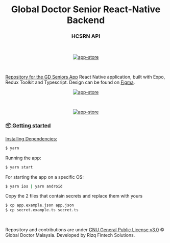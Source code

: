 <h1 align="center">Global Doctor Senior React-Native Backend</h1>
<h3 align="center">HCSRN API</h3>

<br />

<p align="center">
  <a href="https://rizq.us/v1/">
    <img alt="app-store" src="https://rizq.us/v1/img/hcsrnlogo.png" />
</p>

<br />

Repository for the [GD Seniors App](#) React Native application, built with Expo, Redux Toolkit and Typescript.
Design can be found on [Figma](#).
<p align="center">
  <a href="https://rizq.us/v1/">
    <img alt="app-store" src="https://rizq.us/v1/img/d.png" />
</p>
<br />
  
  <p align="center">
  <a href="https://rizq.us/v1/">
    <img alt="app-store" src="https://rizq.us/v1/uploads/big/bann_big-737x426.png" />
</p>
  

### 📦 Getting started

Installing Dependencies:

```bash
$ yarn
```

Running the app:

```bash
$ yarn start
```

For starting the app on a specific OS:

```bash
$ yarn ios | yarn android
```

Copy the 2 files that contain secrets and replace them with yours

```bash
$ cp app.example.json app.json
$ cp secret.example.ts secret.ts
```

<br />

Repository and contributions are under [GNU General Public License v3.0](#)
  &copy; Global Doctor Malaysia. Developed by Rizq Fintech Solutions.
